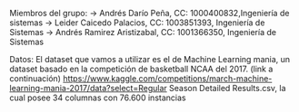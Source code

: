 Miembros del grupo: -> Andrés Darío Peña, CC: 1000400832,Ingeniería de sistemas -> Leider Caicedo Palacios, CC: 1003851393, Ingeniería de Sistemas -> Andrés Ramirez Aristizabal, CC: 1001366350, Ingeniería de Sistemas

Datos: El dataset que vamos a utilizar es el de Machine Learning mania, un dataset basado en la competición de basketball NCAA del 2017. (link a continuación) https://www.kaggle.com/competitions/march-machine-learning-mania-2017/data?select=Regular Season Detailed Results.csv, la cual posee 34 columnas con 76.600 instancias
